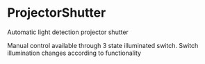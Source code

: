 # ProjectorShutter
Automatic light detection projector shutter

Manual control available through 3 state illuminated switch. Switch illumination changes according to functionality
